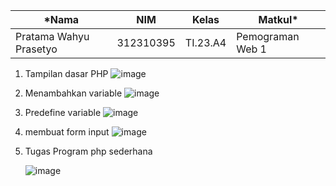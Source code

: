 |*Nama|NIM|Kelas|Matkul*|
|----|---|-----|------|
|Pratama Wahyu Prasetyo|312310395|TI.23.A4|Pemograman Web 1|

1. Tampilan dasar PHP
![image](https://github.com/user-attachments/assets/03bb6f43-7b41-4fe1-b8e1-258097fa1164)

2. Menambahkan variable
  ![image](https://github.com/user-attachments/assets/c2af573a-af6f-43f2-b1bc-53c266f11940)


3. Predefine variable
   ![image](https://github.com/user-attachments/assets/3a4c9184-549e-4be6-b736-6a45b4cdad1c)
4. membuat form input
  ![image](https://github.com/user-attachments/assets/8b2bcd12-1acd-4c07-98bd-44242f5bc8d1)

5. Tugas Program php sederhana

   ![image](https://github.com/user-attachments/assets/c686db24-693e-47a1-9fd5-b8db351a3f51)
